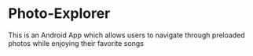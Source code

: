 # Photo-Explorer
This is an Android App which allows users to navigate through preloaded photos while enjoying their favorite songs
